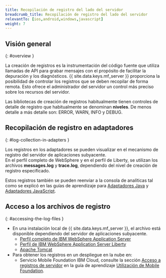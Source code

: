 ```yaml
---
title: Recopilación de registro del lado del servidor
breadcrumb_title: Recopilación de registro del lado del servidor
relevantTo: [ios,android,windows,javascript]
weight: 7
---
```

<!-- NLS_CHARSET=UTF-8 -->
## Visión general
{: #overview }

La creación de registros es la instrumentación del código fuente que utiliza llamadas de API para grabar mensajes con el propósito de facilitar la depuración y los diagnósticos. {{ site.data.keys.mf_server }} proporciona la posibilidad de controlar los registros que se deben recopilar de forma remota. Esto ofrece el administrador del servidor un control más preciso sobre los recursos del servidor.

Las bibliotecas de creación de registros habitualmente tienen controles de detalle de registro que habitualmente se denominan **niveles**. De menos detalle a más detalle son: ERROR, WARN, INFO y DEBUG.

## Recopilación de registro en adaptadores
{: #log-collection-in-adapters }

Los registros en los adaptadores se pueden visualizar en el mecanismo de registro del servidor de aplicaciones subyacente.  
En el perfil completo de WebSphere y en el perfil de Liberty, se utilizan los archivos **messages.log** y **trace.log**, dependiendo del nivel de creación de registro especificado.

Estos registros también se pueden reenviar a la consola de analíticas tal como se explicó en las guías de aprendizaje para [Adaptadores Java](java-adapter) y [Adaptadores JavaScript](javascript-adapter).

## Acceso a los archivos de registro
{: #accessing-the-log-files }

* En una instalación local de {{ site.data.keys.mf_server }}, el archivo está disponible dependiendo del servidor de aplicaciones subyacente.
    * [Perfil completo de IBM WebSphere Application Server](http://ibm.biz/knowctr#SSEQTP_8.5.5/com.ibm.websphere.base.doc/ae/ttrb_trcover.html)
    * [Perfil de IBM WebSphere Application Server Liberty](http://ibm.biz/knowctr#SSEQTP_8.5.5/com.ibm.websphere.wlp.doc/ae/rwlp_logging.html?cp=SSEQTP_8.5.5%2F1-16-0-0)
    * [Apache Tomcat](http://tomcat.apache.org/tomcat-7.0-doc/logging.html)
* Para obtener los registros en un despliegue en la nube en:
    * Servicio Mobile Foundation IBM Cloud, consulte la sección [Acceso a registros de servidor](../../bluemix/using-mobile-foundation/#accessing-server-logs) en la guía de aprendizaje [Utilización de Mobile Foundation](../../bluemix/using-mobile-foundation).
